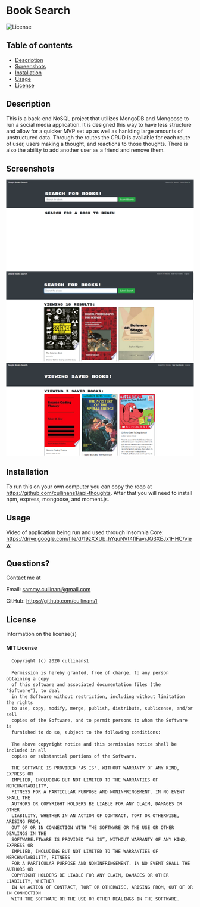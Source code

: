 
  # Book Search
  
  
  ![License](https://img.shields.io/badge/license-mit-informational.svg)

  ## Table of contents

  * [Description](#description)
  * [Screenshots](#Screenshots)
  * [Installation](#installation)
  * [Usage](#usage)
  * [License](#license)


  ## Description
  
  This is a back-end NoSQL project that utilizes MongoDB and Mongoose to run a social media application. It is designed this way to have less structure and allow for a quicker MVP set up as well as hanlding large amounts of unstructured data. Through the routes the CRUD is available for each route of user, users making a thought, and reactions to those thoughts. There is also the ability to add another user as a friend and remove them. 

  ## Screenshots

  ![Project Screenshot](/client/public/screenshot1.png)
  ![Project Screenshot](/client/public/screenshot3.png)
  ![Project Screenshot](/client/public/screenshot2.png)

  ## Installation

  To run this on your own computer you can copy the reop at https://github.com/cullinans1/api-thoughts. After that you will need to install npm, express, mongoose, and moment.js.

  ## Usage 

  Video of application being run and used through Insomnia Core: https://drive.google.com/file/d/19zXXUb_hYquNVt4flFavrJQ3XEJx1HHC/view

  ## Questions?

  Contact me at 

  Email: sammy.cullinan@gmail.com

  GitHub: https://github.com/cullinans1

  ## License

  Information on the license(s)

  
  #### MIT License

      Copyright (c) 2020 cullinans1

      Permission is hereby granted, free of charge, to any person obtaining a copy
      of this software and associated documentation files (the "Software"), to deal
      in the Software without restriction, including without limitation the rights
      to use, copy, modify, merge, publish, distribute, sublicense, and/or sell
      copies of the Software, and to permit persons to whom the Software is
      furnished to do so, subject to the following conditions:

      The above copyright notice and this permission notice shall be included in all
      copies or substantial portions of the Software.

      THE SOFTWARE IS PROVIDED "AS IS", WITHOUT WARRANTY OF ANY KIND, EXPRESS OR
      IMPLIED, INCLUDING BUT NOT LIMITED TO THE WARRANTIES OF MERCHANTABILITY,
      FITNESS FOR A PARTICULAR PURPOSE AND NONINFRINGEMENT. IN NO EVENT SHALL THE
      AUTHORS OR COPYRIGHT HOLDERS BE LIABLE FOR ANY CLAIM, DAMAGES OR OTHER
      LIABILITY, WHETHER IN AN ACTION OF CONTRACT, TORT OR OTHERWISE, ARISING FROM,
      OUT OF OR IN CONNECTION WITH THE SOFTWARE OR THE USE OR OTHER DEALINGS IN THE
      SOFTWARE.FTWARE IS PROVIDED “AS IS”, WITHOUT WARRANTY OF ANY KIND, EXPRESS OR 
      IMPLIED, INCLUDING BUT NOT LIMITED TO THE WARRANTIES OF MERCHANTABILITY, FITNESS 
      FOR A PARTICULAR PURPOSE AND NONINFRINGEMENT. IN NO EVENT SHALL THE AUTHORS OR 
      COPYRIGHT HOLDERS BE LIABLE FOR ANY CLAIM, DAMAGES OR OTHER LIABILITY, WHETHER 
      IN AN ACTION OF CONTRACT, TORT OR OTHERWISE, ARISING FROM, OUT OF OR IN CONNECTION 
      WITH THE SOFTWARE OR THE USE OR OTHER DEALINGS IN THE SOFTWARE.
      

  